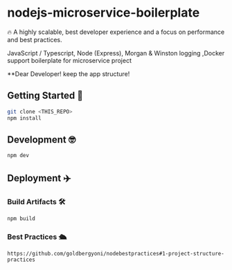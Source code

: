 # nodejs-microservice-boilerplate
🔥 A highly scalable, best developer experience and a focus on performance and best practices.


JavaScript / Typescript, Node (Express), Morgan & Winston logging ,Docker support boilerplate for microservice project

**Dear Developer! keep the app structure!

<!-- TODO README stuff -->

## Getting Started 🚀

```bash
git clone <THIS_REPO>
npm install
```

## Development 🤓

```bash
npm dev
```

## Deployment ✈️

### Build Artifacts 🛠

```bash
npm build
```

### Best Practices 🛳
```
https://github.com/goldbergyoni/nodebestpractices#1-project-structure-practices
```




